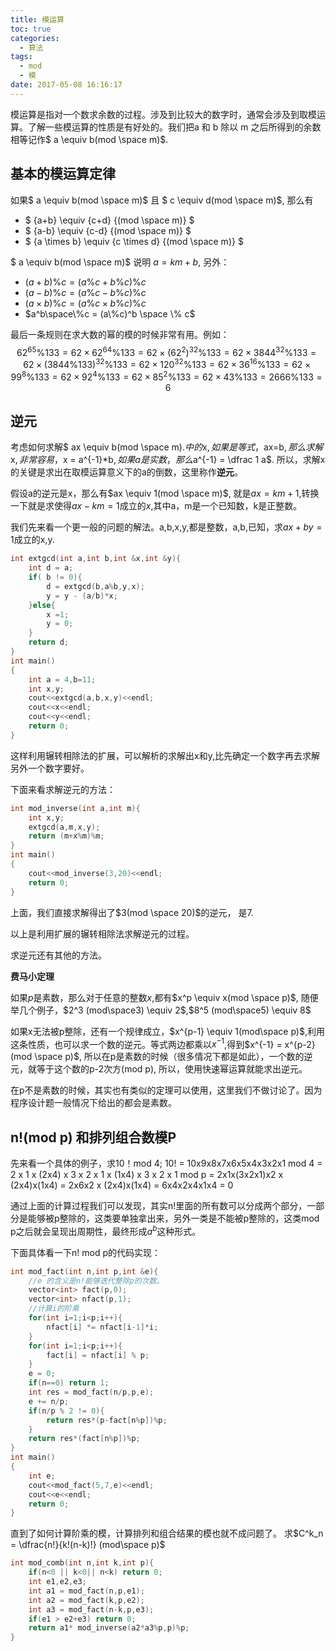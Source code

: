 ```yaml
---
title: 模运算
toc: true
categories:
  - 算法
tags:
  - mod
  - 模
date: 2017-05-08 16:16:17
---
```

模运算是指对一个数求余数的过程。涉及到比较大的数字时，通常会涉及到取模运算。了解一些模运算的性质是有好处的。我们把a 和 b 除以 m 之后所得到的余数相等记作$ a \equiv b(mod \space m)$.
<!--more-->
## 基本的模运算定律
如果$ a \equiv b(mod \space m)$ 且 $ c \equiv d(mod \space m)$, 那么有
- $ {a+b} \equiv {c+d} {(mod \space m)} $
- $ {a-b} \equiv {c-d} {(mod \space m)} $
- $ {a \times b} \equiv {c \times d} {(mod \space m)} $

$ a \equiv b(mod \space m)$ 说明 $a = km + b$,
另外：

- $(a+b) \% c = (a\%c+b\%c)\%c$
- $(a-b) \% c = (a\%c-b\%c)\%c$
- $(a \times b) \% c = (a\%c \times b\%c)\%c$
- $a^b\space\%c = (a\%c)^b \space \% c$

最后一条规则在求大数的幂的模的时候非常有用。例如：
$$
62^{65} \% 133
  = 62 \times 62^{64} \% 133
  = 62 \times (62^2)^{32} \% 133
  = 62 \times 3844^{32} \% 133
  = 62 \times (3844 \% 133)^{32} \% 133
  = 62 \times 120^{32} \% 133
  = 62 \times 36^{16} \% 133
  = 62 \times 99^8 \% 133
  = 62 \times 92^4 \% 133
  = 62 \times 85^2 \% 133
  = 62 \times 43 \% 133
  = 2666 \% 133
  = 6
$$
  ## 逆元
  考虑如何求解$ ax \equiv b(mod \space m)$.中的$x$,如果是等式，$ax=b$,那么求解$x$,非常容易，$x = a^{-1}*b$,如果a是实数，那么$a^{-1} = \dfrac 1 a$.
  所以，求解x的关键是求出在取模运算意义下的a的倒数，这里称作**逆元**。

  假设a的逆元是x，那么有$ax \equiv 1(mod \space m)$, 就是$ax=km+1$,转换一下就是求使得$ax-km=1$成立的$x$,其中a，m是一个已知数，k是正整数。

  我们先来看一个更一般的问题的解法。a,b,x,y,都是整数，a,b,已知，求$ax+by=1$成立的x,y.
  ```c
  int extgcd(int a,int b,int &x,int &y){
      int d = a;
      if( b != 0){
          d = extgcd(b,a%b,y,x);
          y = y - (a/b)*x;
      }else{
          x =1;
          y = 0;
      }
      return d;
  }
  int main()
  {
      int a = 4,b=11;
      int x,y;
      cout<<extgcd(a,b,x,y)<<endl;
      cout<<x<<endl;
      cout<<y<<endl;
      return 0;
  }
  ```
这样利用辗转相除法的扩展，可以解析的求解出x和y,比先确定一个数字再去求解另外一个数字要好。

下面来看求解逆元的方法：
```c
int mod_inverse(int a,int m){
    int x,y;
    extgcd(a,m,x,y);
    return (m+x%m)%m;
}
int main()
{
    cout<<mod_inverse(3,20)<<endl;
    return 0;
}
```
上面，我们直接求解得出了$3(mod \space 20)$的逆元， 是7.

以上是利用扩展的辗转相除法求解逆元的过程。

求逆元还有其他的方法。

**费马小定理**

如果$p$是素数，那么对于任意的整数$x$,都有$x^p \equiv x(mod \space p)$, 随便举几个例子，$2^3 (mod\space3) \equiv 2$,$8^5 (mod\space5) \equiv 8$

如果x无法被p整除，还有一个规律成立，$x^{p-1} \equiv 1(mod\space p)$,利用这条性质，也可以求一个数的逆元。等式两边都乘以$x^{-1}$,得到$x^{-1} = x^{p-2}(mod \space p)$, 所以在p是素数的时候（很多情况下都是如此），一个数的逆元，就等于这个数的p-2次方(mod p), 所以，使用快速幂运算就能求出逆元。

在p不是素数的时候，其实也有类似的定理可以使用，这里我们不做讨论了。因为程序设计题一般情况下给出的都会是素数。

## n!(mod p) 和排列组合数模P
先来看一个具体的例子，求10！mod 4;
10! = 10x9x8x7x6x5x4x3x2x1 mod 4
    = 2 x 1 x (2x4) x 3 x 2 x 1 x (1x4) x 3 x 2 x 1 mod p
    = 2x1x(3x2x1)x2 x (2x4)x(1x4)
    = 2x6x2 x (2x4)x(1x4)
    = 6x4x2x4x1x4
    = 0

通过上面的计算过程我们可以发现，其实n!里面的所有数可以分成两个部分，一部分是能够被p整除的，这类要单独拿出来，另外一类是不能被p整除的，这类mod p之后就会呈现出周期性，最终形成$a^b$这种形式。

下面具体看一下n! mod p的代码实现：
```c
int mod_fact(int n,int p,int &e){
    //e 的含义是n!能够迭代整除p的次数。
    vector<int> fact(p,0);
    vector<int> nfact(p,1);
    //计算i的阶乘
    for(int i=1;i<p;i++){
        nfact[i] *= nfact[i-1]*i;
    }
    for(int i=1;i<p;i++){
        fact[i] = nfact[i] % p;
    }
    e = 0;
    if(n==0) return 1;
    int res = mod_fact(n/p,p,e);
    e += n/p;
    if(n/p % 2 != 0){
        return res*(p-fact[n%p])%p;
    }
    return res*(fact[n%p])%p;
}
int main()
{
    int e;
    cout<<mod_fact(5,7,e)<<endl;
    cout<<e<<endl;
    return 0;
}
```

直到了如何计算阶乘的模，计算排列和组合结果的模也就不成问题了。
求$C^k_n = \dfrac{n!}{k!(n-k)!} (mod\space p)$
```c
int mod_comb(int n,int k,int p){
    if(n<0 || k<0|| n<k) return 0;
    int e1,e2,e3;
    int a1 = mod_fact(n,p,e1);
    int a2 = mod_fact(k,p,e2);
    int a3 = mod_fact(n-k,p,e3);
    if(e1 > e2+e3) return 0;
    return a1* mod_inverse(a2*a3%p,p)%p;
}
```
